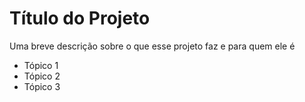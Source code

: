 
# Título do Projeto

Uma breve descrição sobre o que esse projeto faz e para quem ele é

- Tópico 1
- Tópico 2
- Tópico 3
